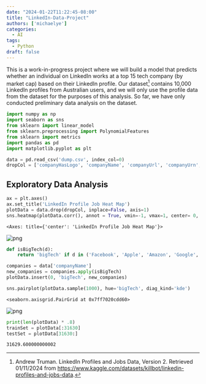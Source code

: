 ```yaml
---
date: "2024-01-22T11:22:45-08:00"
title: "LinkedIn-Data-Project"
authors: ['michaelye']
categories:
  - AI
tags:
  - Python
draft: false
---
```

This is a work-in-progress project where we will build a model that predicts whether an individual on LinkedIn works at a top 15 tech company (by market cap) based on their LinkedIn profile. Our dataset[^1] contains 10,000 LinkedIn profiles from Australian users, and we will only use the profile data from the dataset for the purposes of this analysis. So far, we have only conducted preliminary data analysis on the dataset. 


```python
import numpy as np
import seaborn as sns
from sklearn import linear_model
from sklearn.preprocessing import PolynomialFeatures
from sklearn import metrics
import pandas as pd
import matplotlib.pyplot as plt
```


```python
data = pd.read_csv('dump.csv', index_col=0)
dropCol = ['companyHasLogo', 'companyName', 'companyUrl', 'companyUrn', 'country', 'endDate', 'genderEstimate', 'hasPicture', 'mbrLocation', 'mbrLocationCode', 'mbrTitle', 'memberUrn', 'posLocation', 'posLocationCode', 'posTitle', 'positionId', 'startDate', 'avgMemberPosDuration', 'avgCompanyPosDuration']
```

## Exploratory Data Analysis


```python
ax = plt.axes()
ax.set_title('LinkedIn Profile Job Heat Map')
plotData = data.drop(dropCol, inplace=False, axis=1)
sns.heatmap(plotData.corr(), annot = True, vmin=-1, vmax=1, center= 0, ax = ax)
```




    <Axes: title={'center': 'LinkedIn Profile Job Heat Map'}>




    
![png](../../images/heatmapLi.png)
    



```python
def isBigTech(d):
    return 'bigTech' if d in ('Facebook', 'Apple', 'Amazon', 'Google', 'NVIDIA', 'Microsoft', 'Tesla', 'TSMC', 'Broadcom', 'Samsung', 'Tencent', 'Oracle', 'ASML', 'AMD', 'Adobe') else 'not top 10'

companies = data['companyName']
new_companies = companies.apply(isBigTech)
plotData.insert(0, 'bigTech', new_companies)
```


```python
sns.pairplot(plotData.sample(1000), hue='bigTech', diag_kind='kde')
```




    <seaborn.axisgrid.PairGrid at 0x7ff7020cdd60>




    
![png](../../images/pairplotLi.png)
    



```python
print(len(plotData) * .8)
trainSet = plotData[:31630]
testSet = plotData[31630:]
```

    31629.600000000002


[^1]: Andrew Truman. LinkedIn Profiles and Jobs Data, Version 2. Retrieved 01/11/2024 from https://www.kaggle.com/datasets/killbot/linkedin-profiles-and-jobs-data.